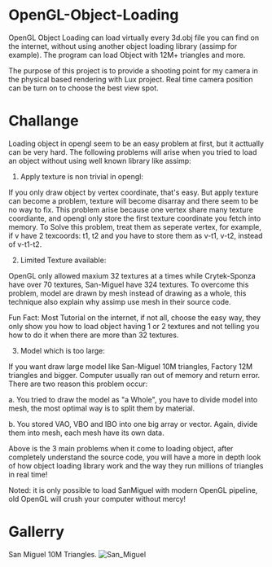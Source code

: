# OpenGL-Object-Loading
OpenGL Object Loading can load virtually every 3d.obj file you can find on the internet, without using another object loading library (assimp for example). The program can load Object with 12M+ triangles and more.

The purpose of this project is to provide a shooting point for my camera in the physical based rendering with Lux project. Real time camera position can be turn on to choose the best view spot. 

# Challange
Loading object in opengl seem to be an easy problem at first, but it acttually can be very hard. The following problems will arise when you tried to load an object without using well known library like assimp:

1. Apply texture is non trivial in opengl:
 
If you only draw object by vertex coordinate, that's easy. But apply texture can become a problem, texture will become disarray and there seem to be no way to fix. This problem arise because one vertex share many texture coordiante, and opengl only store the first texture coordinate you fetch into memory. 
To Solve this problem, treat them as seperate vertex, for example, if v have 2 texcoords: t1, t2 and you have to store them as v-t1, v-t2, instead of v-t1-t2.

2. Limited Texture available:

OpenGL only allowed maxium 32 textures at a times while Crytek-Sponza have over 70 textures, San-Miguel have 324 textures. To overcome this problem, model are drawn by mesh instead of drawing as a whole, this technique also explain why assimp use mesh in their source code.

Fun Fact: Most Tutorial on the internet, if not all, choose the easy way, they only show you how to load object having 1 or 2 textures and not telling you how to do it when there are more than 32 textures.

3. Model which is too large:

If you want draw large model like San-Miguel 10M triangles, Factory 12M triangles and bigger. Computer usually ran out of memory and return error. There are two reason this problem occur:

a. You tried to draw the model as "a Whole", you have to divide model into mesh, the most optimal way is to split them by material.

b. You stored VAO, VBO and IBO into one big array or vector. Again, divide them into mesh, each mesh have its own data.

Above is the 3 main problems when it come to loading object, after completely understand the source code, you will have a more in depth look of how object loading library work and the way they run millions of triangles in real time! 

Noted: it is only possible to load SanMiguel with modern OpenGL pipeline, old OpenGL will crush your computer without mercy!

# Gallerry

San Miguel 10M Triangles.
![San_Miguel](https://user-images.githubusercontent.com/93391908/139820994-3ecf0b20-9775-4fa5-8cef-04062b3b7506.png)
